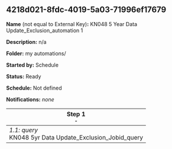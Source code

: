 ## 4218d021-8fdc-4019-5a03-71996ef17679

**Name** (not equal to External Key)**:** KN048 5 Year Data Update_Exclusion_automation 1

**Description:** n/a

**Folder:** my automations/

**Started by:** Schedule

**Status:** Ready

**Schedule:** Not defined

**Notifications:** _none_


| Step 1<br>_<small>-</small>_ |
| --- |
| _1.1: query_<br>KN048 5yr Data Update_Exclusion_Jobid_query |
